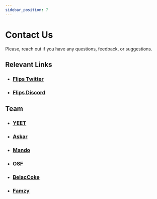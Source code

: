 ```yaml
---
sidebar_position: 7
---
```


# Contact Us

Please, reach out if you have any questions, feedback, or suggestions.

## Relevant Links

- ### [Flips Twitter](https://twitter.com/flipsfinance)
- ### [Flips Discord](https://discord.com/invite/W7gkJyjPcA)

## Team
- ### [YEET](https://twitter.com/0xy33)
- ### [Askar](https://twitter.com/0xAskar)
- ### [Mando](https://twitter.com/greatmando_nft)
- ### [OSF](https://twitter.com/osf_nft)
- ### [BelacCoke](https://twitter.com/BelacCoke)
- ### [Famzy](https://twitter.com/oFamZy)
